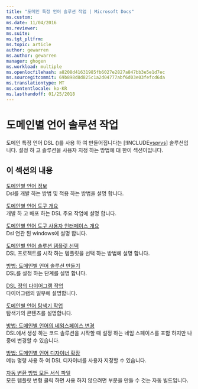 ```yaml
---
title: "도메인 특정 언어 솔루션 작업 | Microsoft Docs"
ms.custom: 
ms.date: 11/04/2016
ms.reviewer: 
ms.suite: 
ms.tgt_pltfrm: 
ms.topic: article
author: gewarren
ms.author: gewarren
manager: ghogen
ms.workload: multiple
ms.openlocfilehash: a8208d41631985fb6027e2827a847bb3e5e1d7ec
ms.sourcegitcommit: 69b898d8d825c1a2d04777abf6d03e03fefcd6da
ms.translationtype: MT
ms.contentlocale: ko-KR
ms.lasthandoff: 01/25/2018
---
```

# <a name="working-with-domain-specific-language-solutions"></a>도메인별 언어 솔루션 작업
도메인 특정 언어 DSL ()를 사용 하 여 만들어집니다는 [!INCLUDE[vsprvs](../code-quality/includes/vsprvs_md.md)] 솔루션입니다. 설정 하 고 솔루션을 사용자 지정 하는 방법에 대 한이 섹션이입니다.  
  
## <a name="in-this-section"></a>이 섹션의 내용  
 [도메인별 언어 정보](../modeling/about-domain-specific-languages.md)  
 Dsl를 개발 하는 방법 및 적용 하는 방법을 설명 합니다.  
  
 [도메인별 언어 도구 개요](../modeling/overview-of-domain-specific-language-tools.md)  
 개발 하 고 배포 하는 DSL 주요 작업에 설명 합니다.  
  
 [도메인별 언어 도구 사용자 인터페이스 개요](../modeling/overview-of-the-domain-specific-language-tools-user-interface.md)  
 Dsl 연관 된 windows에 설명 합니다.  
  
 [도메인별 언어 솔루션 템플릿 선택](../modeling/choosing-a-domain-specific-language-solution-template.md)  
 DSL 프로젝트를 시작 하는 템플릿을 선택 하는 방법에 설명 합니다.  
  
 [방법: 도메인별 언어 솔루션 만들기](../modeling/how-to-create-a-domain-specific-language-solution.md)  
 DSL를 설정 하는 단계를 설명 합니다.  
  
 [DSL 정의 다이어그램 작업](../modeling/working-with-the-dsl-definition-diagram.md)  
 다이어그램의 일부에 설명합니다.  
  
 [도메인별 언어 탐색기 작업](../modeling/working-with-the-domain-specific-language-explorer.md)  
 탐색기의 콘텐츠를 설명합니다.  
  
 [방법: 도메인별 언어의 네임스페이스 변경](../modeling/how-to-change-the-namespace-of-a-domain-specific-language.md)  
 DSL에서 생성 하는 코드 솔루션을 시작할 때 설정 하는 네임 스페이스를 포함 하지만 나중에 변경할 수 있습니다.  
  
 [방법: 도메인별 언어 디자이너 확장](../modeling/how-to-extend-the-domain-specific-language-designer.md)  
 메뉴 명령 사용 하 여 DSL 디자이너를 사용자 지정할 수 있습니다.  
  
 [자동 변환 방법 모든 서식 파일](http://msdn.microsoft.com/b63cfe20-fe5e-47cc-9506-59b29bca768a)  
 모든 템플릿 변형 클릭 하면 사용 하지 않으려면 부분을 만들 수 것는 자동 빌드입니다.
